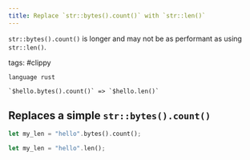 ```yaml
---
title: Replace `str::bytes().count()` with `str::len()`
---
```


`str::bytes().count()` is longer and may not be as performant as using `str::len()`.

tags: #clippy

```grit
language rust

`$hello.bytes().count()` => `$hello.len()`
```

## Replaces a simple `str::bytes().count()`

```rust
let my_len = "hello".bytes().count();
```

```rust
let my_len = "hello".len();
```
